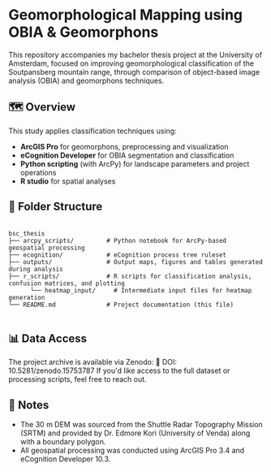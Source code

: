 # Geomorphological Mapping using OBIA & Geomorphons

This repository accompanies my bachelor thesis project at the University of Amsterdam, focused on improving geomorphological classification of the Soutpansberg mountain range, through comparison of object-based image analysis (OBIA) and geomorphons techniques.


## 🗺️ Overview

This study applies classification techniques using:
- **ArcGIS Pro** for geomorphons, preprocessing and visualization
- **eCognition Developer** for OBIA segmentation and classification
- **Python scripting** (with ArcPy) for landscape parameters and project operations
- **R studio** for spatial analyses


## 📁 Folder Structure
<pre> <code>
bsc_thesis
├── arcpy_scripts/         # Python notebook for ArcPy-based geospatial processing
├── ecognition/            # eCognition process tree ruleset
├── outputs/               # Output maps, figures and tables generated during analysis
├── r_scripts/             # R scripts for classification analysis, confusion matrices, and plotting
      └── heatmap_input/     # Intermediate input files for heatmap generation
└── README.md              # Project documentation (this file)
</code> </pre>


## 📊 Data Access

The project archive is available via Zenodo:
🔗 DOI: 10.5281/zenodo.15753787
If you'd like access to the full dataset or processing scripts, feel free to reach out.


## 📌 Notes
* The 30 m DEM was sourced from the Shuttle Radar Topography Mission (SRTM) and  provided by Dr. Edmore Kori (University of Venda) along with a boundary polygon.
* All geospatial processing was conducted using ArcGIS Pro 3.4 and eCognition Developer 10.3.
